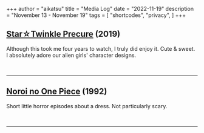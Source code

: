 +++
author = "aikatsu"
title = "Media Log"
date = "2022-11-19"
description = "November 13 - November 19"
tags = [
    "shortcodes",
    "privacy",
]
+++

## [Star☆Twinkle Precure](https://anidb.net/anime/14459) (2019)
Although this took me four years to watch, I truly did enjoy it. Cute & sweet. I absolutely adore our alien girls' character designs.

<br>

---

## [Noroi no One Piece](https://anidb.net/anime/15407) (1992)
Short little horror episodes about a dress. Not particularly scary.

<br>

---

<br>


